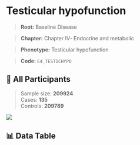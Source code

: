 # Testicular hypofunction

> **Root:** Baseline Disease  

> **Chapter:** Chapter IV- Endocrine and metabolic  

> **Phenotype:** Testicular hypofunction  

> **Code:** `E4_TESTICHYPO`

## 🧪 All Participants  
> Sample size: **209924**  
> Cases: **135**  
> Controls: **209789**
<img src="/Sensitive/Figures/ALL/Incidence/E4_TESTICHYPO.png"/>

## 📊 Data Table
<CsvTableMRF src="/Sensitive/Data/ALL/Incidence/COX_E4_TESTICHYPO.csv"/>

